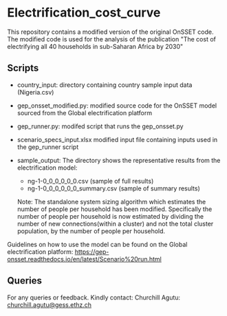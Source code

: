 # Electrification_cost_curve
This repository contains a modified version of the original OnSSET code. The modified code is used for the analysis of the publication "The cost of electrifying all 40 households in sub-Saharan Africa by 2030"


## Scripts
- country_input: directory containing country sample input data (Nigeria.csv)
- gep_onsset_modified.py: modified source code for the OnSSET model sourced from the Global electrification platform
- gep_runner.py: modifed script that runs the gep_onsset.py 
- scenario_specs_input.xlsx modified input file containing inputs used in the gep_runner script
- sample_output: The directory shows the representative results from the electrification model: 
  - ng-1-0_0_0_0_0_0.csv (sample of full results)
  - ng-1-0_0_0_0_0_0_summary.csv (sample of summary results)
 
  Note: The standalone system sizing algorithm which estimates the number of people per household has been modified. Specifically the number of people per household is now estimated by dividing the number of new connections(within a cluster) and not the total cluster population, by the number of people per household.  

Guidelines on how to use the model can be found on the Global electrification platform: https://gep-onsset.readthedocs.io/en/latest/Scenario%20run.html

## Queries

For any queries or feedback. Kindly contact:
Churchill Agutu: churchill.agutu@gess.ethz.ch
